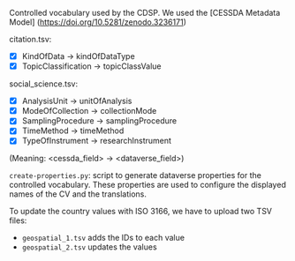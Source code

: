 Controlled vocabulary used by the CDSP.
We used the [CESSDA Metadata Model] (https://doi.org/10.5281/zenodo.3236171)

citation.tsv:
- [x] KindOfData -> kindOfDataType
- [X] TopicClassification -> topicClassValue

social_science.tsv:
- [x] AnalysisUnit -> unitOfAnalysis
- [x] ModeOfCollection -> collectionMode
- [x] SamplingProcedure -> samplingProcedure
- [x] TimeMethod -> timeMethod
- [x] TypeOfInstrument -> researchInstrument

(Meaning: <cessda_field> -> <dataverse_field>)


`create-properties.py`: script to generate dataverse properties for the controlled vocabulary. These properties are used to configure the displayed names of the CV and the translations.

To update the country values with ISO 3166, we have to upload two TSV files:
- `geospatial_1.tsv` adds the IDs to each value
- `geospatial_2.tsv` updates the values
